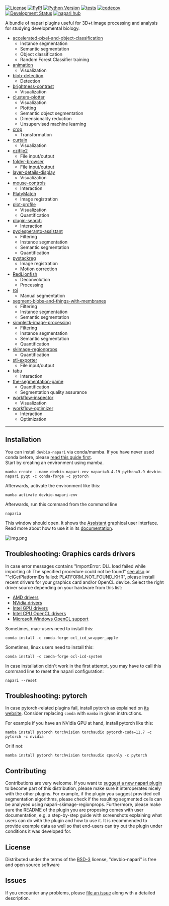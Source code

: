 
[![License](https://img.shields.io/pypi/l/devbio-napari.svg?color=green)](https://github.com/haesleinhuepf/devbio-napari/raw/master/LICENSE)
[![PyPI](https://img.shields.io/pypi/v/devbio-napari.svg?color=green)](https://pypi.org/project/devbio-napari)
[![Python Version](https://img.shields.io/pypi/pyversions/devbio-napari.svg?color=green)](https://python.org)
[![tests](https://github.com/haesleinhuepf/devbio-napari/workflows/tests/badge.svg)](https://github.com/haesleinhuepf/napari-plot-profile/actions)
[![codecov](https://codecov.io/gh/haesleinhuepf/devbio-napari/branch/master/graph/badge.svg)](https://codecov.io/gh/haesleinhuepf/devbio-napari)
[![Development Status](https://img.shields.io/pypi/status/devbio-napari.svg)](https://en.wikipedia.org/wiki/Software_release_life_cycle#Alpha)
[![napari hub](https://img.shields.io/endpoint?url=https://api.napari-hub.org/shields/devbio-napari)](https://napari-hub.org/plugins/devbio-napari)

 
A bundle of napari plugins useful for 3D+t image processing and analysis for studying developmental biology.

* [accelerated-pixel-and-object-classification](https://www.napari-hub.org/plugins/napari-accelerated-pixel-and-object-classification)
  * Instance segmentation
  * Semantic segmentation
  * Object classification
  * Random Forest Classifier training
* [animation](https://www.napari-hub.org/plugins/napari-animation) 
  * Visualization
* [blob-detection](https://www.napari-hub.org/plugins/napari-blob-detection)
  * Detection
* [brightness-contrast](https://www.napari-hub.org/plugins/napari-brightness-contrast)
  * Visualization
* [clusters-plotter](https://www.napari-hub.org/plugins/napari-clusters-plotter)
  * Visualization
  * Plotting
  * Semantic object segmentation
  * Dimensionality reduction
  * Unsupervised machine learning
* [crop](https://www.napari-hub.org/plugins/napari-crop)
  * Transformation
* [curtain](https://www.napari-hub.org/plugins/napari-curtain)
  * Visualization 
* [czifile2](https://www.napari-hub.org/plugins/napari-czifile2)
  * File input/output
* [folder-browser](https://www.napari-hub.org/plugins/napari-folder-browser)
  * File input/output
* [layer-details-display](https://www.napari-hub.org/plugins/napari-layer-details-display)
  * Visualization
* [mouse-controls](https://www.napari-hub.org/plugins/napari-mouse-controls)
  * Interaction
* [PlatyMatch](https://www.napari-hub.org/plugins/PlatyMatch)
  * Image registration
* [plot-profile](https://www.napari-hub.org/plugins/napari-plot-profile)
  * Visualization
  * Quantification
* [plugin-search](https://www.napari-hub.org/plugins/napari-plugin-search)
  * Interaction
* [pyclesperanto-assistant](https://www.napari-hub.org/plugins/napari-pyclesperanto-assistant)
  * Filtering
  * Instance segmentation
  * Semantic segmentation
  * Quantification
* [pystackreg](https://www.napari-hub.org/plugins/napari-pystackreg)
  * Image registration
  * Motion correction
* [RedLionfish](https://www.napari-hub.org/plugins/RedLionfish)
  * Deconvolution
  * Processing
* [roi](https://www.napari-hub.org/plugins/napari-roi)
  * Manual segmentation
* [segment-blobs-and-things-with-membranes](https://www.napari-hub.org/plugins/napari-segment-blobs-and-things-with-membranes)
  * Filtering
  * Instance segmentation
  * Semantic segmentation
* [simpleitk-image-processing](https://www.napari-hub.org/plugins/napari-simpleitk-image-processing)
  * Filtering
  * Instance segmentation
  * Semantic segmentation
  * Quantification
* [skimage-regionprops](https://www.napari-hub.org/plugins/napari-skimage-regionprops)
  * Quantification
* [stl-exporter](https://www.napari-hub.org/plugins/napari-stl-exporter)
  * File input/output
* [tabu](https://www.napari-hub.org/plugins/napari-tabu)
  * Interaction
* [the-segmentation-game](https://www.napari-hub.org/plugins/the-segmentation-game)
  * Quantification
  * Segmentation quality assurance
* [workflow-inspector](https://www.napari-hub.org/plugins/napari-workflow-inspector)
  * Visualization
* [workflow-optimizer](https://www.napari-hub.org/plugins/napari-workflow-optimizer)
  * Interaction
  * Optimization

----------------------------------

## Installation

You can install `devbio-napari` via conda/mamba. If you have never used conda before, please [read this guide first](https://biapol.github.io/blog/mara_lampert/getting_started_with_mambaforge_and_python/readme.html).  
Start by creating an environment using mamba.

```
mamba create --name devbio-napari-env napari=0.4.19 python=3.9 devbio-napari pyqt -c conda-forge -c pytorch
```

Afterwards, activate the environment like this:

```
mamba activate devbio-napari-env
```

Afterwards, run this command from the command line

```
naparia
```

This window should open. It shows the [Assistant](https://www.napari-hub.org/plugins/napari-assistant) graphical user interface. 
Read more about how to use it in its [documentation](https://www.napari-hub.org/plugins/napari-assistant).

![img.png](https://github.com/haesleinhuepf/devbio-napari/raw/master/docs/screenshot.png)

## Troubleshooting: Graphics cards drivers

In case error messages contains "ImportError: DLL load failed while importing cl: The specified procedure could not be found" [see also](https://github.com/clEsperanto/pyclesperanto_prototype/issues/55) or ""clGetPlatformIDs failed: PLATFORM_NOT_FOUND_KHR", please install recent drivers for your graphics card and/or OpenCL device. Select the right driver source depending on your hardware from this list:

* [AMD drivers](https://www.amd.com/en/support)
* [NVidia drivers](https://www.nvidia.com/download/index.aspx)
* [Intel GPU drivers](https://www.intel.com/content/www/us/en/download/726609/intel-arc-graphics-windows-dch-driver.html)
* [Intel CPU OpenCL drivers](https://www.intel.com/content/www/us/en/developer/articles/tool/opencl-drivers.html#latest_CPU_runtime)
* [Microsoft Windows OpenCL support](https://www.microsoft.com/en-us/p/opencl-and-opengl-compatibility-pack/9nqpsl29bfff)

Sometimes, mac-users need to install this:

    conda install -c conda-forge ocl_icd_wrapper_apple

Sometimes, linux users need to install this:

    conda install -c conda-forge ocl-icd-system


In case installation didn't work in the first attempt, you may have to call this command line to reset the napari configuration:

```
napari --reset
```

## Troubleshooting: pytorch

In case pytorch-related plugins fail, install pytorch as explained on [its website](https://pytorch.org/get-started/locally/). Consider replacing `conda` with `mamba` in given instructions.

For example if you have an NVidia GPU at hand, install pytorch like this:
```
mamba install pytorch torchvision torchaudio pytorch-cuda=11.7 -c pytorch -c nvidia
```
Or if not:
```
mamba install pytorch torchvision torchaudio cpuonly -c pytorch
```

## Contributing

Contributions are very welcome. 
If you want to [suggest a new napari plugin](https://github.com/haesleinhuepf/devbio-napari/pulls) to become part of this distribution, please make sure it interoperates nicely with the other plugins. 
For example, if the plugin you suggest provided cell segmentation algorithms, please check if the resulting segmented cells can be analysed using napari-skimage-regionprops.
Furthermore, please make sure the README of the plugin you are proposing comes with user documentation, e.g. a step-by-step guide with screenshots explaining what users can do with the plugin and how to use it. 
It is recommended to provide example data as well so that end-users can try out the plugin under conditions it was developed for.

## License

Distributed under the terms of the [BSD-3] license,
"devbio-napari" is free and open source software

## Issues

If you encounter any problems, please [file an issue] along with a detailed description.

[napari]: https://github.com/napari/napari
[Cookiecutter]: https://github.com/audreyr/cookiecutter
[@napari]: https://github.com/napari
[MIT]: http://opensource.org/licenses/MIT
[BSD-3]: http://opensource.org/licenses/BSD-3-Clause
[GNU GPL v3.0]: http://www.gnu.org/licenses/gpl-3.0.txt
[GNU LGPL v3.0]: http://www.gnu.org/licenses/lgpl-3.0.txt
[Apache Software License 2.0]: http://www.apache.org/licenses/LICENSE-2.0
[Mozilla Public License 2.0]: https://www.mozilla.org/media/MPL/2.0/index.txt
[cookiecutter-napari-plugin]: https://github.com/napari/cookiecutter-napari-plugin
[file an issue]: https://github.com/haesleinhuepf/devbio/issues
[napari]: https://github.com/napari/napari
[tox]: https://tox.readthedocs.io/en/latest/
[pip]: https://pypi.org/project/pip/
[PyPI]: https://pypi.org/
